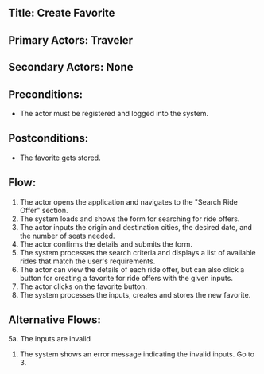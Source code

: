 ## Title: Create Favorite

## Primary Actors: Traveler
## Secondary Actors: None

## Preconditions:
- The actor must be registered and logged into the system.

## Postconditions:
- The favorite gets stored.

## Flow:
1. The actor opens the application and navigates to the "Search Ride Offer" section.
2. The system loads and shows the form for searching for ride offers.
3. The actor inputs the origin and destination cities, the desired date, and the number of seats needed.
4. The actor confirms the details and submits the form.
5. The system processes the search criteria and displays a list of available rides that match the user's requirements.
6. The actor can view the details of each ride offer, but can also click a button for creating a favorite for ride offers with the given inputs.
7. The actor clicks on the favorite button.
8. The system processes the inputs, creates and stores the new favorite.

## Alternative Flows:
5a. The inputs are invalid
1.  The system shows an error message indicating the invalid inputs. Go to 3.